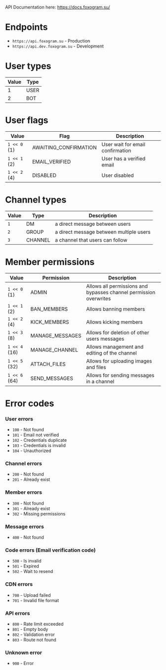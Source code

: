 API Documentation here: https://docs.foxogram.su/

# Endpoints
- `https://api.foxogram.su` - Production
- `https://api.dev.foxogram.su` - Development

# User types

| Value | Type |
|-------|------|
| 1     | USER |
| 2     | BOT  |

# User flags

| Value        | Flag                  | Description                      |
|--------------|-----------------------|----------------------------------|
| `1 << 0` (1) | AWAITING_CONFIRMATION | User wait for email confirmation |
| `1 << 1` (2) | EMAIL_VERIFIED        | User has a verified email        |
| `1 << 2` (4) | DISABLED              | User disabled                    |

# Channel types

| Value | Type    | Description                             |
|-------|---------|-----------------------------------------|
| `1`   | DM      | a direct message between users          |
| `2`   | GROUP   | a direct message between multiple users |
| `3`   | CHANNEL | a channel that users can follow         |

# Member permissions

| Value         | Permission      | Description                                                       |
|---------------|-----------------|-------------------------------------------------------------------|
| `1 << 0` (1)  | ADMIN           | Allows all permissions and bypasses channel permission overwrites |
| `1 << 1` (2)  | BAN_MEMBERS     | Allows banning members                                            |
| `1 << 2` (4)  | KICK_MEMBERS    | Allows kicking members                                            |
| `1 << 3` (8)  | MANAGE_MESSAGES | Allows for deletion of other users messages                       |
| `1 << 4` (16) | MANAGE_CHANNEL  | Allows management and editing of the channel                      |
| `1 << 5` (32) | ATTACH_FILES    | Allows for uploading images and files                             |
| `1 << 6` (64) | SEND_MESSAGES   | Allows for sending messages in a channel                          |

# Error codes
### User errors
- `100` - Not found
- `101` - Email not verified
- `102` - Credentials duplicate
- `103` - Credentials is invalid
- `104` - Unauthorized

### Channel errors
- `200` - Not found
- `201` - Already exist

### Member errors
- `300` - Not found
- `301` - Already exist
- `302` - Missing permissions

### Message errors
- `400` - Not found

### Code errors (Email verification code)
- `500` - Is invalid
- `501` - Expired
- `502` - Wait to resend

### CDN errors
- `700` - Upload failed
- `701` - Invalid file format

### API errors
- `800` - Rate limit exceeded
- `801` - Empty body
- `802` - Validation error
- `803` - Route not found

### Unknown error
- `900` - Error
